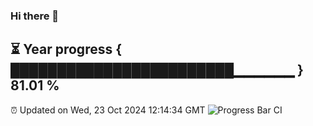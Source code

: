 ### Hi there 👋
⏳ Year progress { ████████████████████████▁▁▁▁▁▁ } 81.01 %
---
⏰ Updated on Wed, 23 Oct 2024 12:14:34 GMT
![Progress Bar CI](https://github.com/Moyi321/Moyi321/workflows/Progress%20Bar%20CI/badge.svg)
